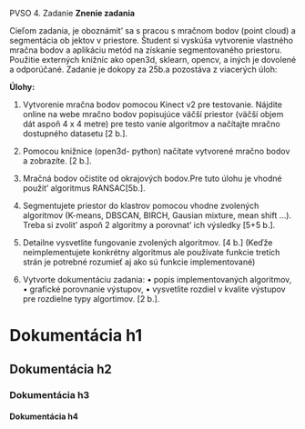 PVSO 4. Zadanie
**Znenie zadania**

Cieľom zadania, je oboznámit’ sa s pracou s mračnom bodov (point cloud) a segmentácia ob
jektov v priestore. Študent si vyskúša vytvorenie vlastného mračna bodov a aplikáciu metód na
 získanie segmentovaného priestoru. Použitie externých knižníc ako open3d, sklearn, opencv,
 a iných je dovolené a odporúčané.
 Zadanie je dokopy za 25b.a pozostáva z viacerých úloh:

 **Úlohy:**
 1. Vytvorenie mračna bodov pomocou Kinect v2 pre testovanie. Nájdite online na webe
 mračno bodov popisujúce väčší priestor (väčší objem dát aspoň 4 x 4 metre) pre testo
vanie algoritmov a načítajte mračno dostupného datasetu [2 b.].

2. Pomocou knižnice (open3d- python) načítate vytvorené mračno bodov a zobrazíte. [2
 b.].

3. Mračná bodov očistite od okrajových bodov.Pre tuto úlohu je vhodné použit’ algoritmus
 RANSAC[5b.].

4. Segmentujete priestor do klastrov pomocou vhodne zvolených algoritmov (K-means,
 DBSCAN, BIRCH, Gausian mixture, mean shift ...). Treba si zvolit’ aspoň 2 algoritmy a
 porovnat’ ich výsledky [5+5 b.].

5. Detailne vysvetlite fungovanie zvolených algoritmov. [4 b.] (Keďže neimplementujete
 konkrétny algoritmus ale používate funkcie tretích strán je potrebné rozumieť aj ako sú
 funkcie implementované)

6. Vytvorte dokumentáciu zadania:
 • popis implementovaných algoritmov,
 • grafické porovnanie výstupov,
 • vysvetlite rozdiel v kvalite výstupov pre rozdielne typy algortimov.
  [2 b.].

# Dokumentácia h1

## Dokumentácia h2

### Dokumentácia h3

#### Dokumentácia h4